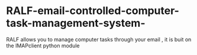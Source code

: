 # RALF-email-controlled-computer-task-management-system-
RALF allows you to manage computer tasks through your email , it is buit on the IMAPclient python module
